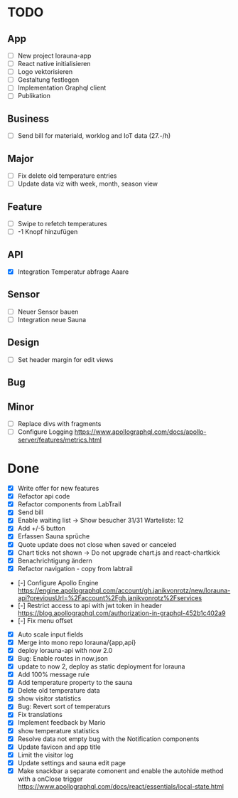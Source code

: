 # TODO

## App

- [ ] New project lorauna-app
- [ ] React native initialisieren
- [ ] Logo vektorisieren
- [ ] Gestaltung festlegen
- [ ] Implementation Graphql client
- [ ] Publikation

## Business

- [ ] Send bill for materiald, worklog and IoT data (27.-/h)

## Major

- [ ] Fix delete old temperature entries
- [ ] Update data viz with week, month, season view

## Feature

- [ ] Swipe to refetch temperatures
- [ ] -1 Knopf hinzufügen

## API

- [x] Integration Temperatur abfrage Aaare

## Sensor

- [ ] Neuer Sensor bauen
- [ ] Integration neue Sauna

## Design

- [ ] Set header margin for edit views

## Bug

## Minor

- [ ] Replace divs with fragments
- [ ] Configure Logging
    https://www.apollographql.com/docs/apollo-server/features/metrics.html

# Done

- [x] Write offer for new features
- [x] Refactor api code
- [x] Refactor components from LabTrail
- [x] Send bill
- [x] Enable waiting list -> Show besucher 31/31 Warteliste: 12
- [x] Add +/-5 button
- [x] Erfassen Sauna sprüche
- [x] Quote update does not close when saved or canceled
- [x] Chart ticks not shown -> Do not upgrade chart.js and react-chartkick
- [x] Benachrichtigung ändern
- [x] Refactor navigation - copy from labtrail
- [-] Configure Apollo Engine
    https://engine.apollographql.com/account/gh.janikvonrotz/new/lorauna-api?previousUrl=%2Faccount%2Fgh.janikvonrotz%2Fservices
- [-] Restrict access to api with jwt token in header
    https://blog.apollographql.com/authorization-in-graphql-452b1c402a9
- [-] Fix menu offset
- [x] Auto scale input fields
- [x] Merge into mono repo lorauna/{app,api}
- [x] deploy lorauna-api with now 2.0
- [x] Bug: Enable routes in now.json
- [x] update to now 2, deploy as static deployment for lorauna
- [x] Add 100% message rule
- [x] Add temperature property to the sauna
- [x] Delete old temperature data
- [x] show visitor statistics
- [x] Bug: Revert sort of temperaturs
- [x] Fix translations
- [x] Implement feedback by Mario
- [x] show temperature statistics
- [x] Resolve data not empty bug with the Notification components
- [x] Update favicon and app title
- [x] Limit the visitor log
- [x] Update settings and sauna edit page
- [x] Make snackbar a separate comonent and enable the autohide method with a onClose trigger
    https://www.apollographql.com/docs/react/essentials/local-state.html